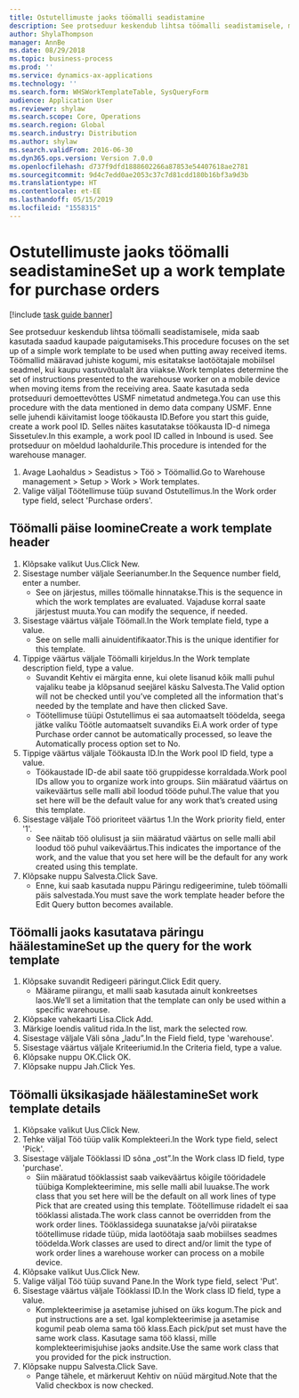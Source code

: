 ```yaml
---
title: Ostutellimuste jaoks töömalli seadistamine
description: See protseduur keskendub lihtsa töömalli seadistamisele, mida saab kasutada saadud kaupade paigutamiseks.
author: ShylaThompson
manager: AnnBe
ms.date: 08/29/2018
ms.topic: business-process
ms.prod: ''
ms.service: dynamics-ax-applications
ms.technology: ''
ms.search.form: WHSWorkTemplateTable, SysQueryForm
audience: Application User
ms.reviewer: shylaw
ms.search.scope: Core, Operations
ms.search.region: Global
ms.search.industry: Distribution
ms.author: shylaw
ms.search.validFrom: 2016-06-30
ms.dyn365.ops.version: Version 7.0.0
ms.openlocfilehash: d737f9dfd1888602266a87853e54407618ae2781
ms.sourcegitcommit: 9d4c7edd0ae2053c37c7d81cdd180b16bf3a9d3b
ms.translationtype: HT
ms.contentlocale: et-EE
ms.lasthandoff: 05/15/2019
ms.locfileid: "1558315"
---
```

# <a name="set-up-a-work-template-for-purchase-orders"></a><span data-ttu-id="2fe2e-103">Ostutellimuste jaoks töömalli seadistamine</span><span class="sxs-lookup"><span data-stu-id="2fe2e-103">Set up a work template for purchase orders</span></span>

[!include [task guide banner](../../includes/task-guide-banner.md)]

<span data-ttu-id="2fe2e-104">See protseduur keskendub lihtsa töömalli seadistamisele, mida saab kasutada saadud kaupade paigutamiseks.</span><span class="sxs-lookup"><span data-stu-id="2fe2e-104">This procedure focuses on the set up of a simple work template to be used when putting away received items.</span></span> <span data-ttu-id="2fe2e-105">Töömallid määravad juhiste kogumi, mis esitatakse laotöötajale mobiilsel seadmel, kui kaupu vastuvõtualalt ära viiakse.</span><span class="sxs-lookup"><span data-stu-id="2fe2e-105">Work templates determine the set of instructions presented to the warehouse worker on a mobile device when moving items from the receiving area.</span></span> <span data-ttu-id="2fe2e-106">Saate kasutada seda protseduuri demoettevõttes USMF nimetatud andmetega.</span><span class="sxs-lookup"><span data-stu-id="2fe2e-106">You can use this procedure with the data mentioned in demo data company USMF.</span></span> <span data-ttu-id="2fe2e-107">Enne selle juhendi käivitamist looge töökausta ID.</span><span class="sxs-lookup"><span data-stu-id="2fe2e-107">Before you start this guide, create a work pool ID.</span></span> <span data-ttu-id="2fe2e-108">Selles näites kasutatakse töökausta ID-d nimega Sissetulev.</span><span class="sxs-lookup"><span data-stu-id="2fe2e-108">In this example, a work pool ID called in Inbound is used.</span></span> <span data-ttu-id="2fe2e-109">See protseduur on mõeldud laohaldurile.</span><span class="sxs-lookup"><span data-stu-id="2fe2e-109">This procedure is intended for the warehouse manager.</span></span>

1. <span data-ttu-id="2fe2e-110">Avage Laohaldus > Seadistus > Töö > Töömallid.</span><span class="sxs-lookup"><span data-stu-id="2fe2e-110">Go to Warehouse management > Setup > Work > Work templates.</span></span>
2. <span data-ttu-id="2fe2e-111">Valige väljal Töötellimuse tüüp suvand Ostutellimus.</span><span class="sxs-lookup"><span data-stu-id="2fe2e-111">In the Work order type field, select 'Purchase orders'.</span></span>

## <a name="create-a-work-template-header"></a><span data-ttu-id="2fe2e-112">Töömalli päise loomine</span><span class="sxs-lookup"><span data-stu-id="2fe2e-112">Create a work template header</span></span>
1. <span data-ttu-id="2fe2e-113">Klõpsake valikut Uus.</span><span class="sxs-lookup"><span data-stu-id="2fe2e-113">Click New.</span></span>
2. <span data-ttu-id="2fe2e-114">Sisestage number väljale Seerianumber.</span><span class="sxs-lookup"><span data-stu-id="2fe2e-114">In the Sequence number field, enter a number.</span></span>
    * <span data-ttu-id="2fe2e-115">See on järjestus, milles töömalle hinnatakse.</span><span class="sxs-lookup"><span data-stu-id="2fe2e-115">This is the sequence in which the work templates are evaluated.</span></span> <span data-ttu-id="2fe2e-116">Vajaduse korral saate järjestust muuta.</span><span class="sxs-lookup"><span data-stu-id="2fe2e-116">You can modify the sequence, if needed.</span></span>  
3. <span data-ttu-id="2fe2e-117">Sisestage väärtus väljale Töömall.</span><span class="sxs-lookup"><span data-stu-id="2fe2e-117">In the Work template field, type a value.</span></span>
    * <span data-ttu-id="2fe2e-118">See on selle malli ainuidentifikaator.</span><span class="sxs-lookup"><span data-stu-id="2fe2e-118">This is the unique identifier for this template.</span></span>  
4. <span data-ttu-id="2fe2e-119">Tippige väärtus väljale Töömalli kirjeldus.</span><span class="sxs-lookup"><span data-stu-id="2fe2e-119">In the Work template description field, type a value.</span></span>
    * <span data-ttu-id="2fe2e-120">Suvandit Kehtiv ei märgita enne, kui olete lisanud kõik malli puhul vajaliku teabe ja klõpsanud seejärel käsku Salvesta.</span><span class="sxs-lookup"><span data-stu-id="2fe2e-120">The Valid option will not be checked until you’ve completed all the information that's needed by the template and have then clicked Save.</span></span>  
    * <span data-ttu-id="2fe2e-121">Töötellimuse tüüpi Ostutellimus ei saa automaatselt töödelda, seega jätke valiku Töötle automaatselt suvandiks Ei.</span><span class="sxs-lookup"><span data-stu-id="2fe2e-121">A work order of type Purchase order cannot be automatically processed, so leave the  Automatically process option set to No.</span></span>  
5. <span data-ttu-id="2fe2e-122">Tippige väärtus väljale Töökausta ID.</span><span class="sxs-lookup"><span data-stu-id="2fe2e-122">In the Work pool ID field, type a value.</span></span>
    * <span data-ttu-id="2fe2e-123">Töökaustade ID-de abil saate töö gruppidesse korraldada.</span><span class="sxs-lookup"><span data-stu-id="2fe2e-123">Work pool IDs allow you to organize work into groups.</span></span> <span data-ttu-id="2fe2e-124">Siin määratud väärtus on vaikeväärtus selle malli abil loodud tööde puhul.</span><span class="sxs-lookup"><span data-stu-id="2fe2e-124">The value that you set here will be the default value for any work that’s created using this template.</span></span>  
6. <span data-ttu-id="2fe2e-125">Sisestage väljale Töö prioriteet väärtus 1.</span><span class="sxs-lookup"><span data-stu-id="2fe2e-125">In the Work priority field, enter '1'.</span></span>
    * <span data-ttu-id="2fe2e-126">See näitab töö olulisust ja siin määratud väärtus on selle malli abil loodud töö puhul vaikeväärtus.</span><span class="sxs-lookup"><span data-stu-id="2fe2e-126">This indicates the importance of the work, and the value that you set here will be the default for any work created using this template.</span></span>  
7. <span data-ttu-id="2fe2e-127">Klõpsake nuppu Salvesta.</span><span class="sxs-lookup"><span data-stu-id="2fe2e-127">Click Save.</span></span>
    * <span data-ttu-id="2fe2e-128">Enne, kui saab kasutada nuppu Päringu redigeerimine, tuleb töömalli päis salvestada.</span><span class="sxs-lookup"><span data-stu-id="2fe2e-128">You must save the work template header before the Edit Query button becomes available.</span></span>  

## <a name="set-up-the-query-for-the-work-template"></a><span data-ttu-id="2fe2e-129">Töömalli jaoks kasutatava päringu häälestamine</span><span class="sxs-lookup"><span data-stu-id="2fe2e-129">Set up the query for the work template</span></span>
1. <span data-ttu-id="2fe2e-130">Klõpsake suvandit Redigeeri päringut.</span><span class="sxs-lookup"><span data-stu-id="2fe2e-130">Click Edit query.</span></span>
    * <span data-ttu-id="2fe2e-131">Määrame piirangu, et malli saab kasutada ainult konkreetses laos.</span><span class="sxs-lookup"><span data-stu-id="2fe2e-131">We’ll set a limitation that the template can only be used within a specific warehouse.</span></span>  
2. <span data-ttu-id="2fe2e-132">Klõpsake vahekaarti Lisa.</span><span class="sxs-lookup"><span data-stu-id="2fe2e-132">Click Add.</span></span>
3. <span data-ttu-id="2fe2e-133">Märkige loendis valitud rida.</span><span class="sxs-lookup"><span data-stu-id="2fe2e-133">In the list, mark the selected row.</span></span>
4. <span data-ttu-id="2fe2e-134">Sisestage väljale Väli sõna „ladu”.</span><span class="sxs-lookup"><span data-stu-id="2fe2e-134">In the Field field, type 'warehouse'.</span></span>
5. <span data-ttu-id="2fe2e-135">Sisestage väärtus väljale Kriteeriumid.</span><span class="sxs-lookup"><span data-stu-id="2fe2e-135">In the Criteria field, type a value.</span></span>
6. <span data-ttu-id="2fe2e-136">Klõpsake nuppu OK.</span><span class="sxs-lookup"><span data-stu-id="2fe2e-136">Click OK.</span></span>
7. <span data-ttu-id="2fe2e-137">Klõpsake nuppu Jah.</span><span class="sxs-lookup"><span data-stu-id="2fe2e-137">Click Yes.</span></span>

## <a name="set-work-template-details"></a><span data-ttu-id="2fe2e-138">Töömalli üksikasjade häälestamine</span><span class="sxs-lookup"><span data-stu-id="2fe2e-138">Set work template details</span></span>
1. <span data-ttu-id="2fe2e-139">Klõpsake valikut Uus.</span><span class="sxs-lookup"><span data-stu-id="2fe2e-139">Click New.</span></span>
2. <span data-ttu-id="2fe2e-140">Tehke väljal Töö tüüp valik Komplekteeri.</span><span class="sxs-lookup"><span data-stu-id="2fe2e-140">In the Work type field, select 'Pick'.</span></span>
3. <span data-ttu-id="2fe2e-141">Sisestage väljale Tööklassi ID sõna „ost”.</span><span class="sxs-lookup"><span data-stu-id="2fe2e-141">In the Work class ID field, type 'purchase'.</span></span>
    * <span data-ttu-id="2fe2e-142">Siin määratud tööklassist saab vaikeväärtus kõigile tööridadele tüübiga Komplekteerimine, mis selle malli abil luuakse.</span><span class="sxs-lookup"><span data-stu-id="2fe2e-142">The work class that you set here will be the default on all work lines of type Pick that are created using this template.</span></span> <span data-ttu-id="2fe2e-143">Töötellimuse ridadelt ei saa tööklassi alistada.</span><span class="sxs-lookup"><span data-stu-id="2fe2e-143">The work class cannot be overridden from the work order lines.</span></span> <span data-ttu-id="2fe2e-144">Tööklassidega suunatakse ja/või piiratakse töötellimuse ridade tüüp, mida laotöötaja saab mobiilses seadmes töödelda.</span><span class="sxs-lookup"><span data-stu-id="2fe2e-144">Work classes are used to direct and/or limit the type of work order lines a warehouse worker can process on a mobile device.</span></span>  
4. <span data-ttu-id="2fe2e-145">Klõpsake valikut Uus.</span><span class="sxs-lookup"><span data-stu-id="2fe2e-145">Click New.</span></span>
5. <span data-ttu-id="2fe2e-146">Valige väljal Töö tüüp suvand Pane.</span><span class="sxs-lookup"><span data-stu-id="2fe2e-146">In the Work type field, select 'Put'.</span></span>
6. <span data-ttu-id="2fe2e-147">Sisestage väärtus väljale Tööklassi ID.</span><span class="sxs-lookup"><span data-stu-id="2fe2e-147">In the Work class ID field, type a value.</span></span>
    * <span data-ttu-id="2fe2e-148">Komplekteerimise ja asetamise juhised on üks kogum.</span><span class="sxs-lookup"><span data-stu-id="2fe2e-148">The pick and put instructions are a set.</span></span> <span data-ttu-id="2fe2e-149">Igal komplekteerimise ja asetamise kogumil peab olema sama töö klass.</span><span class="sxs-lookup"><span data-stu-id="2fe2e-149">Each pick/put set must have the same work class.</span></span> <span data-ttu-id="2fe2e-150">Kasutage sama töö klassi, mille komplekteerimisjuhise jaoks andsite.</span><span class="sxs-lookup"><span data-stu-id="2fe2e-150">Use the same work class that you provided for the pick instruction.</span></span>  
7. <span data-ttu-id="2fe2e-151">Klõpsake nuppu Salvesta.</span><span class="sxs-lookup"><span data-stu-id="2fe2e-151">Click Save.</span></span>
    * <span data-ttu-id="2fe2e-152">Pange tähele, et märkeruut Kehtiv on nüüd märgitud.</span><span class="sxs-lookup"><span data-stu-id="2fe2e-152">Note that the Valid checkbox is now checked.</span></span>  

